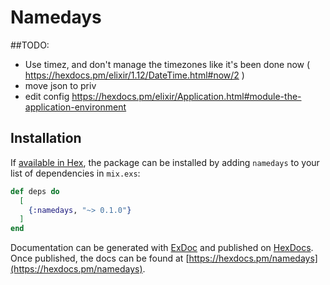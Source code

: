 # Namedays

##TODO:
- Use timez, and don't manage the timezones like it's been done now ( https://hexdocs.pm/elixir/1.12/DateTime.html#now/2  )
- move json to priv
- edit config https://hexdocs.pm/elixir/Application.html#module-the-application-environment

## Installation

If [available in Hex](https://hex.pm/docs/publish), the package can be installed
by adding `namedays` to your list of dependencies in `mix.exs`:

```elixir
def deps do
  [
    {:namedays, "~> 0.1.0"}
  ]
end
```

Documentation can be generated with [ExDoc](https://github.com/elixir-lang/ex_doc)
and published on [HexDocs](https://hexdocs.pm). Once published, the docs can
be found at [https://hexdocs.pm/namedays](https://hexdocs.pm/namedays).